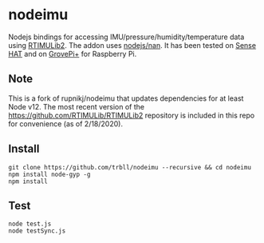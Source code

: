 nodeimu
=========

Nodejs bindings for accessing IMU/pressure/humidity/temperature data using [RTIMULib2](https://github.com/richards-tech/RTIMULib2.git). The addon uses [nodejs/nan](https://github.com/nodejs/nan.git). It has been tested on [Sense HAT](https://www.raspberrypi.org/products/sense-hat/) and on [GrovePi+](http://www.dexterindustries.com/grovepi/) for Raspberry Pi.

## Note

This is a fork of rupnikj/nodeimu that updates dependencies for at least Node v12. The most recent version of the https://github.com/RTIMULib/RTIMULib2 repository is included in this repo for convenience (as of 2/18/2020). 

## Install

```
git clone https://github.com/trbll/nodeimu --recursive && cd nodeimu
npm install node-gyp -g
npm install
```

## Test

```
node test.js
node testSync.js
```

[npm-image]: https://img.shields.io/npm/v/nodeimu.svg
[npm-url]: https://npmjs.org/package/nodeimu
[travis-linux-image]: https://img.shields.io/travis/rupnikj/nodeimu/master.svg?label=linux
[travis-linux-url]: https://travis-ci.org/rupnikj/nodeimu
